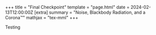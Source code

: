 +++
title = "Final Checkpoint"
template = "page.html"
date = 2024-02-13T12:00:00Z
[extra]
summary = "Noise, Blackbody Radiation, and a Corona™"
mathjax = "tex-mml"
+++

Testing
